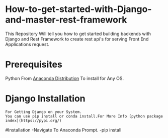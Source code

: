 # How-to-get-started-with-Django-and-master-rest-framework
This Repository Will tell you how to get started building backends with Django and Rest Framework to create rest api's for serving Front End Applications request.

# Prerequisites

Python From  [Anaconda Distribution](https://www.anaconda.com/distribution/) To install for Any OS.

# Django Installation

```
For Getting Django on your System.
You can use pip install or conda install.For More Info [python package index](https://pypi.org/)
```

#Installation
 -Navigate To Anaconda Prompt.
 -pip install 